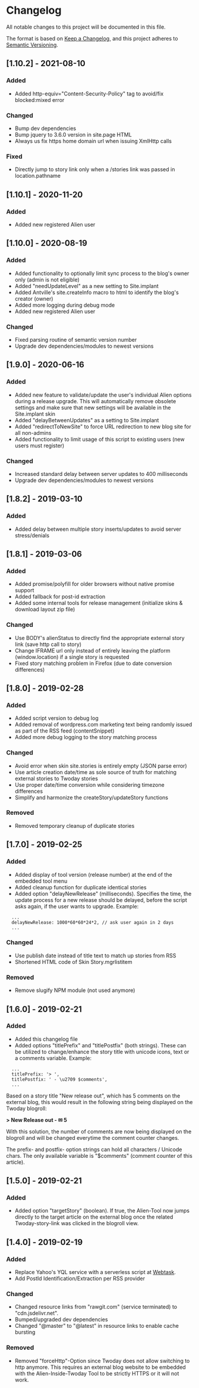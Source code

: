 # Changelog
All notable changes to this project will be documented in this file.

The format is based on [Keep a Changelog](https://keepachangelog.com/en/1.0.0/),
and this project adheres to [Semantic Versioning](https://semver.org/spec/v2.0.0.html).

## [1.10.2] - 2021-08-10
### Added
- Added http-equiv="Content-Security-Policy" tag to avoid/fix blocked:mixed error

### Changed
- Bump dev dependencies
- Bump jquery to 3.6.0 version in site.page HTML
- Always us fix https home domain url when issuing XmlHttp calls

### Fixed
- Directly jump to story link only when a /stories link was passed in location.pathname

## [1.10.1] - 2020-11-20
### Added
- Added new registered Alien user

## [1.10.0] - 2020-08-19
### Added
- Added functionality to optionally limit sync process to the blog's owner only (admin is not eligible)
- Added "needUpdateLevel" as a new setting to Site.implant
- Added Antville's site.createInfo macro to html to identify the blog's creator (owner)
- Added more logging during debug mode
- Added new registered Alien user

### Changed
- Fixed parsing routine of semantic version number
- Upgrade dev dependencies/modules to newest versions

## [1.9.0] - 2020-06-16
### Added
- Added new feature to validate/update the user's individual Alien options during a release upgrade. This will automatically remove obsolete settings and make sure that new settings will be available in the Site.implant skin
- Added "delayBetweenUpdates" as a setting to Site.implant
- Added "redirectToNewSite" to force URL redirection to new blog site for all non-admins
- Added functionality to limit usage of this script to existing users (new users must register) 

### Changed
- Increased standard delay between server updates to 400 milliseconds
- Upgrade dev dependencies/modules to newest versions

## [1.8.2] - 2019-03-10
### Added
- Added delay between multiple story inserts/updates to avoid server stress/denials

## [1.8.1] - 2019-03-06
### Added
- Added promise/polyfill for older browsers without native promise support
- Added fallback for post-id extraction
- Added some internal tools for release management (initialize skins & download layout zip file)

### Changed
- Use BODY's alienStatus to directly find the appropriate external story link (save http call to story)
- Change IFRAME url only instead of entirely leaving the platform (window.location) if a single story is requested
- Fixed story matching problem in Firefox (due to date conversion differences)

## [1.8.0] - 2019-02-28
### Added
- Added script version to debug log
- Added removal of wordpress.com marketing text being randomly issued as part of the RSS feed (contentSnippet)
- Added more debug logging to the story matching process

### Changed
- Avoid error when skin site.stories is entirely empty (JSON parse error)
- Use article creation date/time as sole source of truth for matching external stories to Twoday stories
- Use proper date/time conversion while considering timezone differences
- Simplify and harmonize the createStory/updateStory functions

### Removed
- Removed temporary cleanup of duplicate stories

## [1.7.0] - 2019-02-25
### Added
- Added display of tool version (release number) at the end of the embedded tool menu
- Added cleanup function for duplicate identical stories
- Added option "delayNewRelease" (milliseconds). Specifies the time, the update process for a new release should be delayed, before the script asks again, if the user wants to upgrade. Example:
``` 
  ...
  delayNewRelease: 1000*60*60*24*2, // ask user again in 2 days
  ...
```
### Changed
- Use publish date instead of title text to match up stories from RSS
- Shortened HTML code of Skin Story.mgrlistitem

### Removed
- Remove slugify NPM module (not used anymore)

## [1.6.0] - 2019-02-21
### Added
- Added this changelog file
- Added options "titlePrefix" and "titlePostfix" (both strings). These can be utilized to change/enhance the story title with unicode icons, text or a comments variable. Example:
``` 
  ...
  titlePrefix: '> ',
  titlePostfix: ' - \u2709 $comments',
  ...
```
Based on a story title "New release out", which has 5 comments on the external blog, this would result in the following string being displayed on the Twoday blogroll:

<b>> New Release out - ✉ 5</b>

With this solution, the number of comments are now being displayed on the blogroll and will be changed everytime the comment counter changes.

The prefix- and postfix- option strings can hold all characters / Unicode chars. The only available variable is "$comments" (comment counter of this article).

## [1.5.0] - 2019-02-21
### Added
- Added option "targetStory" (boolean). If true, the Alien-Tool now jumps directly to the target article on the external blog once the related Twoday-story-link was clicked in the blogroll view.

## [1.4.0] - 2019-02-19
### Added
- Replace Yahoo's YQL service with a serverless script at [Webtask](https://webtask.io/).
- Add PostId Identification/Extraction per RSS provider

### Changed
- Changed resource links from "rawgit.com" (service terminated) to "cdn.jsdelivr.net".
- Bumped/upgraded dev dependencies
- Changed "@master" to "@latest" in resource links to enable cache bursting

### Removed
- Removed "forceHttp"-Option since Twoday does not allow switching to http anymore. This requires an external blog website to be embedded with the Alien-Inside-Twoday Tool to be strictly HTTPS or it will not work.
